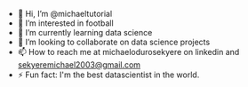 - 👋 Hi, I’m @michaeltutorial
- 👀 I’m interested in football
- 🌱 I’m currently learning data science
- 💞️ I’m looking to collaborate on data science projects
- 📫 How to reach me at michaelodurosekyere on linkedin and sekyeremichael2003@gmail.com 
- ⚡ Fun fact: I'm the best datascientist in the world.

<!---
michaeltutorial/michaeltutorial is a ✨ special ✨ repository because its `README.md` (this file) appears on your GitHub profile.
You can click the Preview link to take a look at your changes.
--->

